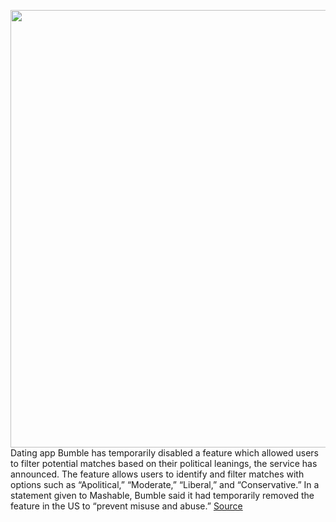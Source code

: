 <img src='https://cdn.vox-cdn.com/thumbor/6Iveh48PwnFJb8qAqU9t3Wzg0Qo=/117x0:1073x630/1200x800/filters:focal(504x219:696x411)/cdn.vox-cdn.com/uploads/chorus_image/image/68671855/bumble_fb_share.0.png' width='700px' /><br/>
Dating app Bumble has temporarily disabled a feature which allowed users to filter potential matches based on their political leanings, the service has announced. The feature allows users to identify and filter matches with options such as “Apolitical,” “Moderate,” “Liberal,” and “Conservative.” In a statement given to Mashable, Bumble said it had temporarily removed the feature in the US to “prevent misuse and abuse.”
<a href='https://www.theverge.com/2021/1/15/22232492/bumble-politics-filter-temporarily-disabled-us-capitol-riots'> Source <a/>